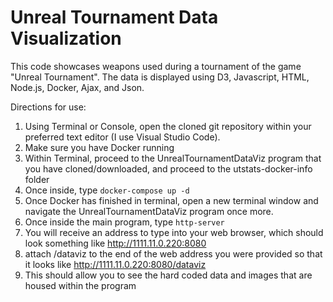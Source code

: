 # Unreal Tournament Data Visualization
This code showcases weapons used during a tournament of the game "Unreal Tournament". The data is displayed using D3, Javascript, HTML, Node.js, Docker, Ajax, and Json.

Directions for use:
1. Using Terminal or Console, open the cloned git repository within your preferred text editor (I use Visual Studio Code).
2. Make sure you have Docker running
3. Within Terminal, proceed to the UnrealTournamentDataViz program that you have cloned/downloaded, and proceed to the utstats-docker-info folder
4. Once inside, type  `docker-compose up -d`
5. Once Docker has finished in terminal, open a new terminal window and navigate the UnrealTournamentDataViz program once more.
6. Once inside the main program, type `http-server`
7. You will receive an address to type into your web browser, which should look something like http://1111.11.0.220:8080
8. attach /dataviz to the end of the web address you were provided so that it looks like http://1111.11.0.220:8080/dataviz
9. This should allow you to see the hard coded data and images that are housed within the program

